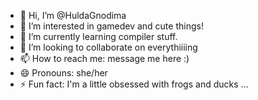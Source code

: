 - 👋 Hi, I’m @HuldaGnodima
- 👀 I’m interested in gamedev and cute things!
- 🌱 I’m currently learning compiler stuff.
- 💞️ I’m looking to collaborate on everythiiiing
- 📫 How to reach me: message me here :)
- 😄 Pronouns: she/her
- ⚡ Fun fact: I'm a little obsessed with frogs and ducks ...

<!---
HuldaGnodima/HuldaGnodima is a ✨ special ✨ repository because its `README.md` (this file) appears on your GitHub profile.
You can click the Preview link to take a look at your changes.
--->
